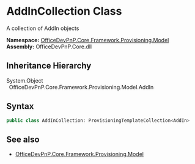 # AddInCollection Class
 A collection of AddIn objects   

**Namespace:** [OfficeDevPnP.Core.Framework.Provisioning.Model](OfficeDevPnP.Core.Framework.Provisioning.Model.md)  
**Assembly:** OfficeDevPnP.Core.dll  
## Inheritance Hierarchy
System.Object  
&ensp;OfficeDevPnP.Core.Framework.Provisioning.Model.AddIn  
## Syntax
```C#
public class AddInCollection: ProvisioningTemplateCollection<AddIn>
```
## See also
- [OfficeDevPnP.Core.Framework.Provisioning.Model](OfficeDevPnP.Core.Framework.Provisioning.Model.md)
